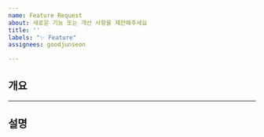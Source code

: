 ```yaml
---
name: Feature Request
about: 새로운 기능 또는 개선 사항을 제안해주세요
title: ''
labels: "✨ Feature"
assignees: goodjunseon

---
```


## 개요

---

## 설명
